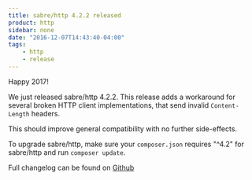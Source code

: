 ```yaml
---
title: sabre/http 4.2.2 released
product: http 
sidebar: none
date: "2016-12-07T14:43:40-04:00"
tags:
    - http 
    - release
---
```


Happy 2017!

We just released sabre/http 4.2.2. This release adds a workaround for several
broken HTTP client implementations, that send invalid `Content-Length` headers.

This should improve general compatibility with no further side-effects.

To upgrade sabre/http, make sure your `composer.json` requires "^4.2" for
sabre/http and run `composer update`.

Full changelog can be found on [Github][1]

[1]: https://github.com/sabre-io/http/blob/4.2.2/CHANGELOG.md

